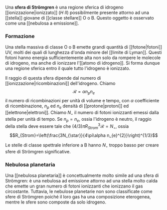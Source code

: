 Una **sfera di Strömgren** è una regione sferica di idrogeno [[ionizzazione|ionizzato]] ($H\ II$) possibilmente presente attorno ad una [[stella]] giovane di [[classe stellare]] O o B. Questo oggetto è osservato come una [[nebulosa a emissione]].
### Formazione
Una stella massiva di classe O o B emette grandi quantità di [[fotone|fotoni]] UV, molti dei quali di lunghezza d'onda minore del [[limite di Lyman]]. Questi fotoni hanno energia sufficientemente alta non solo da rompere le molecole di idrogeno, ma anche di ionizzare l'[[atomo di idrogeno]]. Si forma dunque una regione sferica entro il quale tutto l'idrogeno è ionizzato.

Il raggio di questa sfera dipende dal numero di [[ionizzazione|ricombinazioni]] dell'idrogeno. Chiamo
$$\mathcal{R}=\alpha n_{p}n_{e}$$
il numero di ricombinazioni per unità di volume e tempo, con $\alpha$ coefficiente di ricombinazione, $n_{p}$ ed $n_{e}$ densità di [[protone|protoni]] ed [[elettrone|elettroni]]. Chiamo $N_{\star}$ il numero di fotoni ionizzanti emessi dalla stella per unità di tempo. Se $n_{p}=n_{e}$, ossia l'idrogeno è neutro, il raggio della stella deve essere tale che $(4/3)\pi R_{Strom}^{3} \mathcal{R}=N_{\star}$, ossia
$$R_{Strom}=\left(\frac{3N_{\star}}{4\pi\alpha n_{e}^{2}}\right)^{1/3}$$

Le stelle di classe spettrale inferiore a B hanno $N_{\star}$ troppo basso per creare sfere di Strömgren significative.
### Nebulosa planetaria
Una [[nebulosa planetaria]] è concettualmente molto simile ad una sfera di Strömgren: è una nebulosa ad emissione attorno ad una stella molto calda che emette un gran numero di fotoni ionizzanti che ionizzano il gas circostante. Tuttavia, le nebulose planetarie non sono classificate come sfere di Strömgren poiché il loro gas ha una composizione eterogenea, mentre le sfere sono composte da solo idrogeno.